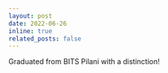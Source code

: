 ```yaml
---
layout: post
date: 2022-06-26
inline: true
related_posts: false
---
```


Graduated from BITS Pilani with a distinction!
